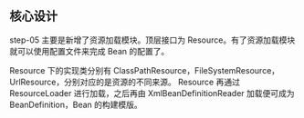 ## 核心设计
step-05 主要是新增了资源加载模块。顶层接口为 Resource。有了资源加载模块就可以使用配置文件来完成 Bean 的配置了。

Resource 下的实现类分别有 ClassPathResource，FileSystemResource，UrlResource，分别对应的是资源的不同来源。
Resource 再通过 ResourceLoader 进行加载，之后再由 XmlBeanDefinitionReader 加载便可成为 BeanDefinition，Bean 的构建模版。